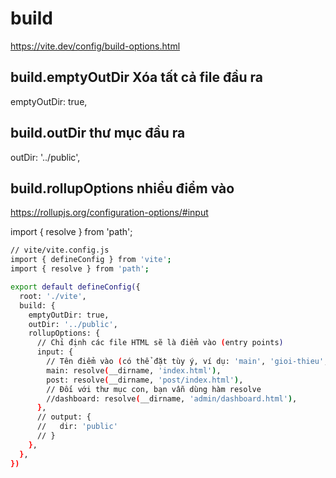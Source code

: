 # build
https://vite.dev/config/build-options.html
## build.emptyOutDir Xóa tất cả file đầu ra
emptyOutDir: true,
## build.outDir thư mục đầu ra
outDir: '../public',
## build.rollupOptions nhiều điểm vào
https://rollupjs.org/configuration-options/#input

import { resolve } from 'path';

```bash
// vite/vite.config.js
import { defineConfig } from 'vite';
import { resolve } from 'path';

export default defineConfig({
  root: './vite',
  build: {
    emptyOutDir: true,
    outDir: '../public',
    rollupOptions: {
      // Chỉ định các file HTML sẽ là điểm vào (entry points)
      input: {
        // Tên điểm vào (có thể đặt tùy ý, ví dụ: 'main', 'gioi-thieu', 'admin-dashboard')
        main: resolve(__dirname, 'index.html'),
        post: resolve(__dirname, 'post/index.html'),
        // Đối với thư mục con, bạn vẫn dùng hàm resolve
        //dashboard: resolve(__dirname, 'admin/dashboard.html'),
      },
      // output: {
      //   dir: 'public'
      // }
    },
  },
})

```